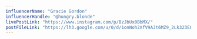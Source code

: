 ```yaml
---
influencerName: "Gracie Gordon"
influencerHandle: "@hungry.blonde"
livePostLink: "https://www.instagram.com/p/BzJbUx0BbMX/"
postFileLink: "https://lh3.google.com/u/0/d/1onNoh2XfV9AJt6MZ9_2Lk323ELdXRIkj"
---
```


